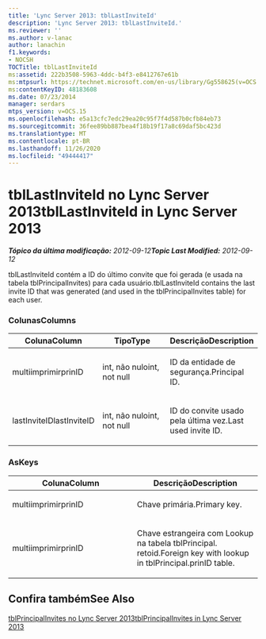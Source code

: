 ```yaml
---
title: 'Lync Server 2013: tblLastInviteId'
description: 'Lync Server 2013: tblLastInviteId.'
ms.reviewer: ''
ms.author: v-lanac
author: lanachin
f1.keywords:
- NOCSH
TOCTitle: tblLastInviteId
ms:assetid: 222b3508-5963-4ddc-b4f3-e8412767e61b
ms:mtpsurl: https://technet.microsoft.com/en-us/library/Gg558625(v=OCS.15)
ms:contentKeyID: 48183608
ms.date: 07/23/2014
manager: serdars
mtps_version: v=OCS.15
ms.openlocfilehash: e5a13cfc7edc29ea20c95f7f4d587b0cfb84eb73
ms.sourcegitcommit: 36fee89bb887bea4f18b19f17a8c69daf5bc423d
ms.translationtype: MT
ms.contentlocale: pt-BR
ms.lasthandoff: 11/26/2020
ms.locfileid: "49444417"
---
```

# <a name="tbllastinviteid-in-lync-server-2013"></a><span data-ttu-id="15d31-103">tblLastInviteId no Lync Server 2013</span><span class="sxs-lookup"><span data-stu-id="15d31-103">tblLastInviteId in Lync Server 2013</span></span>

<div data-xmlns="http://www.w3.org/1999/xhtml">

<div class="topic" data-xmlns="http://www.w3.org/1999/xhtml" data-msxsl="urn:schemas-microsoft-com:xslt" data-cs="https://msdn.microsoft.com/">

<div data-asp="https://msdn2.microsoft.com/asp">



</div>

<div id="mainSection">

<div id="mainBody"><span data-ttu-id="15d31-104">

<span> </span></span><span class="sxs-lookup"><span data-stu-id="15d31-104">

<span> </span></span></span>

<span data-ttu-id="15d31-105">_**Tópico da última modificação:** 2012-09-12_</span><span class="sxs-lookup"><span data-stu-id="15d31-105">_**Topic Last Modified:** 2012-09-12_</span></span>

<span data-ttu-id="15d31-106">tblLastInviteId contém a ID do último convite que foi gerada (e usada na tabela tblPrincipalInvites) para cada usuário.</span><span class="sxs-lookup"><span data-stu-id="15d31-106">tblLastInviteId contains the last invite ID that was generated (and used in the tblPrincipalInvites table) for each user.</span></span>

### <a name="columns"></a><span data-ttu-id="15d31-107">Colunas</span><span class="sxs-lookup"><span data-stu-id="15d31-107">Columns</span></span>

<table>
<colgroup>
<col style="width: 33%" />
<col style="width: 33%" />
<col style="width: 33%" />
</colgroup>
<thead>
<tr class="header">
<th><span data-ttu-id="15d31-108">Coluna</span><span class="sxs-lookup"><span data-stu-id="15d31-108">Column</span></span></th>
<th><span data-ttu-id="15d31-109">Tipo</span><span class="sxs-lookup"><span data-stu-id="15d31-109">Type</span></span></th>
<th><span data-ttu-id="15d31-110">Descrição</span><span class="sxs-lookup"><span data-stu-id="15d31-110">Description</span></span></th>
</tr>
</thead>
<tbody>
<tr class="odd">
<td><p><span data-ttu-id="15d31-111">multiimprimir</span><span class="sxs-lookup"><span data-stu-id="15d31-111">prinID</span></span></p></td>
<td><p><span data-ttu-id="15d31-112">int, não nulo</span><span class="sxs-lookup"><span data-stu-id="15d31-112">int, not null</span></span></p></td>
<td><p><span data-ttu-id="15d31-113">ID da entidade de segurança.</span><span class="sxs-lookup"><span data-stu-id="15d31-113">Principal ID.</span></span></p></td>
</tr>
<tr class="even">
<td><p><span data-ttu-id="15d31-114">lastInviteID</span><span class="sxs-lookup"><span data-stu-id="15d31-114">lastInviteID</span></span></p></td>
<td><p><span data-ttu-id="15d31-115">int, não nulo</span><span class="sxs-lookup"><span data-stu-id="15d31-115">int, not null</span></span></p></td>
<td><p><span data-ttu-id="15d31-116">ID do convite usado pela última vez.</span><span class="sxs-lookup"><span data-stu-id="15d31-116">Last used invite ID.</span></span></p></td>
</tr>
</tbody>
</table>


### <a name="keys"></a><span data-ttu-id="15d31-117">As</span><span class="sxs-lookup"><span data-stu-id="15d31-117">Keys</span></span>

<table>
<colgroup>
<col style="width: 50%" />
<col style="width: 50%" />
</colgroup>
<thead>
<tr class="header">
<th><span data-ttu-id="15d31-118">Coluna</span><span class="sxs-lookup"><span data-stu-id="15d31-118">Column</span></span></th>
<th><span data-ttu-id="15d31-119">Descrição</span><span class="sxs-lookup"><span data-stu-id="15d31-119">Description</span></span></th>
</tr>
</thead>
<tbody>
<tr class="odd">
<td><p><span data-ttu-id="15d31-120">multiimprimir</span><span class="sxs-lookup"><span data-stu-id="15d31-120">prinID</span></span></p></td>
<td><p><span data-ttu-id="15d31-121">Chave primária.</span><span class="sxs-lookup"><span data-stu-id="15d31-121">Primary key.</span></span></p></td>
</tr>
<tr class="even">
<td><p><span data-ttu-id="15d31-122">multiimprimir</span><span class="sxs-lookup"><span data-stu-id="15d31-122">prinID</span></span></p></td>
<td><p><span data-ttu-id="15d31-123">Chave estrangeira com Lookup na tabela tblPrincipal. retoid.</span><span class="sxs-lookup"><span data-stu-id="15d31-123">Foreign key with lookup in tblPrincipal.prinID table.</span></span></p></td>
</tr>
</tbody>
</table>


<div>

## <a name="see-also"></a><span data-ttu-id="15d31-124">Confira também</span><span class="sxs-lookup"><span data-stu-id="15d31-124">See Also</span></span>


[<span data-ttu-id="15d31-125">tblPrincipalInvites no Lync Server 2013</span><span class="sxs-lookup"><span data-stu-id="15d31-125">tblPrincipalInvites in Lync Server 2013</span></span>](lync-server-2013-tblprincipalinvites.md)  
  

<span data-ttu-id="15d31-126"></div>

</div>

<span> </span>

</div>

</div>

</span><span class="sxs-lookup"><span data-stu-id="15d31-126"></div>

</div>

<span> </span>

</div>

</div>

</span></span></div>

